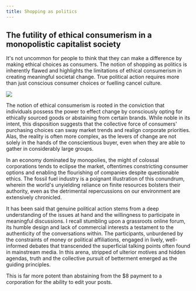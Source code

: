 ```yaml
---
title: Shopping as politics
---
```

## The futility of ethical consumerism in a monopolistic capitalist society

It's not uncommon for people to think that they can make a difference by making ethical choices as consumers. The notion of shopping as politics is inherently flawed and highlights the limitations of ethical consumerism in creating meaningful societal change. True political action requires more than just conscious consumer choices or fuelling cancel culture.

[![](https://substackcdn.com/image/fetch/w_1456,c_limit,f_auto,q_auto:good,fl_progressive:steep/https%3A%2F%2Fsubstack-post-media.s3.amazonaws.com%2Fpublic%2Fimages%2F05fbde53-4be5-4340-9fc4-230315c18c9a_680x667.jpeg)](https://substackcdn.com/image/fetch/f_auto,q_auto:good,fl_progressive:steep/https%3A%2F%2Fsubstack-post-media.s3.amazonaws.com%2Fpublic%2Fimages%2F05fbde53-4be5-4340-9fc4-230315c18c9a_680x667.jpeg)

The notion of ethical consumerism is rooted in the conviction that individuals possess the power to effect change by consciously opting for ethically sourced goods or abstaining from certain brands. While noble in its intent, this disposition suggests that the collective force of consumers' purchasing choices can sway market trends and realign corporate priorities. Alas, the reality is often more complex, as the levers of change are not solely in the hands of the conscientious buyer, even when they are able to gather in considerably large groups.

In an economy dominated by monopolies, the might of colossal corporations tends to eclipse the market, oftentimes constricting consumer options and enabling the flourishing of companies despite questionable ethics. The fossil fuel industry is a poignant illustration of this conundrum, wherein the world's unyielding reliance on finite resources bolsters their authority, even as the detrimental repercussions on our environment are extensively chronicled.

It has been said that genuine political action stems from a deep understanding of the issues at hand and the willingness to participate in meaningful discussions. I recall stumbling upon a grassroots online forum, its humble design and lack of commercial interests a testament to the authenticity of the conversations within. The participants, unburdened by the constraints of money or political affiliations, engaged in lively, well-informed debates that transcended the superficial talking points often found in mainstream media. In this arena, stripped of ulterior motives and hidden agendas, truth and the collective pursuit of betterment emerged as the guiding principles.

This is far more potent than abstaining from the $8 payment to a corporation for the ability to edit your posts.
